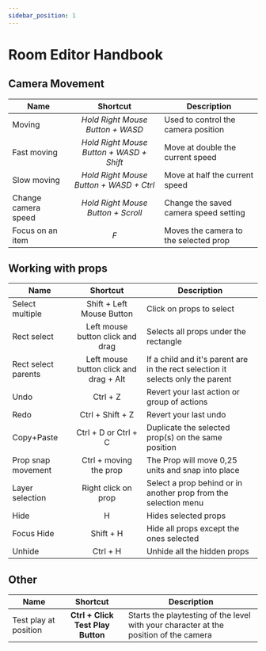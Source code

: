 ```yaml
---
sidebar_position: 1
---
```


# Room Editor Handbook

## Camera Movement
| Name | Shortcut | Description |
| ---- |:--------:| ------------|
| Moving | _Hold Right Mouse Button + WASD_ | Used to control the camera position |
| Fast moving | _Hold Right Mouse Button + WASD + Shift_ | Move at double the current speed |
| Slow moving | _Hold Right Mouse Button + WASD + Ctrl_ | Move at half the current speed |
| Change camera speed | _Hold Right Mouse Button + Scroll_ | Change the saved camera speed setting |
| Focus on an item | _F_ | Moves the camera to the selected prop |

## Working with props
| Name | Shortcut | Description |
| ---- |:--------:| ------------|
| Select multiple | Shift + Left Mouse Button | Click on props to select |
| Rect select | Left mouse button click and drag | Selects all props under the rectangle |
| Rect select parents | Left mouse button click and drag + Alt | If a child and it's parent are in the rect selection it selects only the parent |
| Undo | Ctrl + Z | Revert your last action or group of actions |
| Redo | Ctrl + Shift + Z | Revert your last undo |
| Copy+Paste | Ctrl + D or Ctrl + C | Duplicate the selected prop(s) on the same position |
| Prop snap movement | Ctrl + moving the prop | The Prop will move 0,25 units and snap into place |
| Layer selection | Right click on prop | Select a prop behind or in another prop from the selection menu |
| Hide | H | Hides selected props |
| Focus Hide | Shift + H | Hide all props except the ones selected |
| Unhide | Ctrl + H | Unhide all the hidden props |

## Other
| Name | Shortcut | Description |
| ---- |:--------:| ------------|
| Test play at position | **Ctrl + Click Test Play Button** | Starts the playtesting of the level with your character at the position of the camera |

<!--|  |  |  |
|  |  |  |
|  |  |  |
|  |  |  |
|  |  |  |

If you have multiple objects that are stacked on top of each other, it is possible to select an object that is behind the closest object if you click the left mouse button. It will first select the object in front, but if you continue clicking the Left mouse button it will cycle through the other objects that are behind the closest object.-->